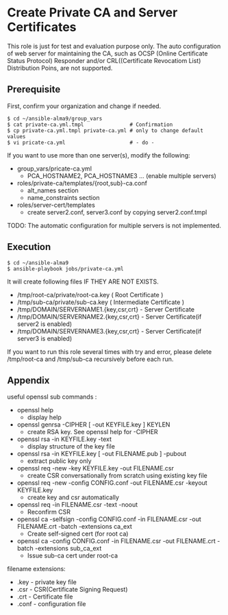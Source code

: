 # Create Private CA and Server Certificates

This role is just for test and evaluation purpose only.
The auto configuration of web server for maintaining the CA, such as OCSP (Online Certificate Status Protocol) Responder and/or CRL((Certificate Revocatiom List) Distribution Poins, are not supported.

## Prerequisite

First, confirm your organization and change if needed.

```
$ cd ~/ansible-alma9/group_vars
$ cat private-ca.yml.tmpl               # Confirmation
$ cp private-ca.yml.tmpl private-ca.yml # only to change default values
$ vi pricate-ca.yml                     # - do -
```

If you want to use more than one server(s), modify the following:

- group_vars/pricate-ca.yml
    - PCA_HOSTNAME2, PCA_HOSTNAME3 ... (enable multiple servers)
- roles/private-ca/templates/{root,sub}-ca.conf
    - alt_names section
    - name_constraints section
- roles/server-cert/templates
    - create server2.conf, server3.conf by copying server2.conf.tmpl

TODO: The automatic configuration for multiple servers is not implemented.

## Execution

```
$ cd ~/ansible-alma9
$ ansible-playbook jobs/private-ca.yml
```

It will create following files IF THEY ARE NOT EXISTS.

- /tmp/root-ca/private/root-ca.key ( Root Certificate )
- /tmp/sub-ca/private/sub-ca.key ( Intermediate Certificate )
- /tmp/DOMAIN/SERVERNAME1.{key,csr,crt} - Server Certificate
- /tmp/DOMAIN/SERVERNAME2.{key,csr,crt} - Server Certificate(if server2 is enabled)
- /tmp/DOMAIN/SERVERNAME3.{key,csr,crt} - Server Certificate(if server3 is enabled)

If you want to run this role several times with try and error, 
please delete /tmp/root-ca and /tmp/sub-ca recursively before each run.

## Appendix

useful openssl sub commands :

- openssl help 
    - display help
- openssl genrsa -CIPHER [ -out KEYFILE.key ] KEYLEN 
    - create RSA key. See openssl help for -CIPHER
- openssl rsa -in KEYFILE.key -text 
    - display structure of the key file
- openssl rsa -in KEYFILE.key [ -out FILENAME.pub ] -pubout 
    - extract public key only
- openssl req -new -key KEYFILE.key -out FILENAME.csr 
    - create CSR conversationally from scratch using existing key file
- openssl req -new -config CONFIG.conf -out FILENAME.csr -keyout KEYFILE.key
    - create key and csr automatically
- openssl req -in FILENAME.csr -text -noout 
    - Reconfirm CSR
- openssl ca -selfsign -config CONFIG.conf -in FILENAME.csr -out FILENAME.crt -batch -extensions ca_ext
    - Create self-signed cert (for root ca)
- openssl ca -config CONFIG.conf -in FILENAME.csr -out FILENAME.crt -batch -extensions sub_ca_ext
    - Issue sub-ca cert under root-ca

filename extensions:

- .key - private key file
- .csr - CSR(Certificate Signing Request)
- .crt - Certificate file
- .conf - configuration file

